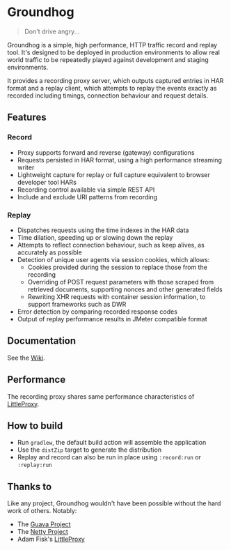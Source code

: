 # Groundhog

> Don't drive angry...

Groundhog is a simple, high performance, HTTP traffic record and replay tool. It's designed to be deployed in production environments to allow real world traffic to be repeatedly played against development and staging environments.

It provides a recording proxy server, which outputs captured entries in HAR format and a replay client, which attempts to replay the events exactly as recorded including timings, connection behaviour and request details.

## Features

### Record

* Proxy supports forward and reverse (gateway) configurations
* Requests persisted in HAR format, using a high performance streaming writer
* Lightweight capture for replay or full capture equivalent to browser developer tool HARs
* Recording control available via simple REST API
* Include and exclude URI patterns from recording

### Replay

* Dispatches requests using the time indexes in the HAR data
* Time dilation, speeding up or slowing down the replay
* Attempts to reflect connection behaviour, such as keep alives, as accurately as possible
* Detection of unique user agents via session cookies, which allows:
    * Cookies provided during the session to replace those from the recording
    * Overriding of POST request parameters with those scraped from retrieved documents, supporting nonces and other generated fields
    * Rewriting XHR requests with container session information, to support frameworks such as DWR
* Error detection by comparing recorded response codes
* Output of replay performance results in JMeter compatible format

## Documentation

See the [Wiki](https://github.com/blackboard/groundhog/wiki).

## Performance

The recording proxy shares same performance characteristics of [LittleProxy](https://github.com/adamfisk/LittleProxy).

## How to build

* Run `gradlew`, the default build action will assemble the application
* Use the `distZip` target to generate the distribution
* Replay and record can also be run in place using `:record:run` or `:replay:run`

## Thanks to

Like any project, Groundhog wouldn't have been possible without the hard work of others. Notably:

* The [Guava Project](https://code.google.com/p/guava-libraries/)
* The [Netty Project](http://netty.io/)
* Adam Fisk's [LittleProxy](https://github.com/adamfisk/LittleProxy)

